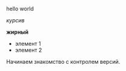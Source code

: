 hello world

*курсив*

**жирный**

* элемент 1
* элемент 2


Начинаем знакомство с контролем версий.